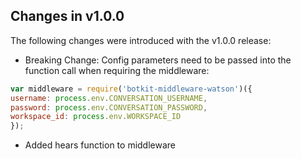 ## Changes in v1.0.0

The following changes were introduced with the v1.0.0 release:

 * Breaking Change: Config parameters need to be passed into the function call when requiring the middleware:

  ```javascript
  var middleware = require('botkit-middleware-watson')({
  username: process.env.CONVERSATION_USERNAME,
  password: process.env.CONVERSATION_PASSWORD,
  workspace_id: process.env.WORKSPACE_ID
  });
  ```

 * Added hears function to middleware
